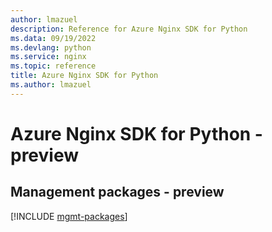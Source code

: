 ```yaml
---
author: lmazuel
description: Reference for Azure Nginx SDK for Python
ms.data: 09/19/2022
ms.devlang: python
ms.service: nginx
ms.topic: reference
title: Azure Nginx SDK for Python
ms.author: lmazuel
---
```

# Azure Nginx SDK for Python - preview

## Management packages - preview
[!INCLUDE [mgmt-packages](nginx-mgmt-index.md)]